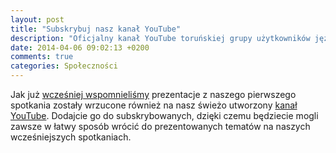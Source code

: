```yaml
---
layout: post
title: "Subskrybuj nasz kanał YouTube"
description: "Oficjalny kanał YouTube toruńskiej grupy użytkowników języka Java został uruchomiony."
date: 2014-04-06 09:02:13 +0200
comments: true
categories: Społeczności
---
```

Jak już <a href="{{ root_url }}/news/2014/04/03/nagranie-z-pierwszego-spotkania/">wcześniej wspomnieliśmy</a> prezentacje z naszego pierwszego spotkania zostały wrzucone również na nasz świeżo utworzony <a href="https://www.youtube.com/channel/UCLuHypXd9ODOivs7gRpxNZg" target="_blank">kanał YouTube</a>. Dodajcie go do subskrybowanych, dzięki czemu będziecie mogli zawsze w łatwy sposób wrócić do prezentowanych tematów na naszych wcześniejszych spotkaniach.